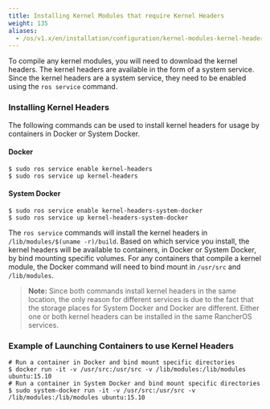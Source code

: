 ```yaml
---
title: Installing Kernel Modules that require Kernel Headers
weight: 135
aliases:
  - /os/v1.x/en/installation/configuration/kernel-modules-kernel-headers
---
```


To compile any kernel modules, you will need to download the kernel headers. The kernel headers are available in the form of a system service. Since the kernel headers are a system service, they need to be enabled using the `ros service` command.

### Installing Kernel Headers

The following commands can be used to install kernel headers for usage by containers in Docker or System Docker.

#### Docker

```
$ sudo ros service enable kernel-headers
$ sudo ros service up kernel-headers
```

#### System Docker

```
$ sudo ros service enable kernel-headers-system-docker
$ sudo ros service up kernel-headers-system-docker
```

The `ros service` commands will install the kernel headers in `/lib/modules/$(uname -r)/build`. Based on which service you install, the kernel headers will be available to containers, in Docker or System Docker,  by bind mounting specific volumes. For any containers that compile a kernel module, the Docker command will need to bind mount in `/usr/src` and `/lib/modules`.

> **Note:** Since both commands install kernel headers in the same location, the only reason for different services is due to the fact that the storage places for System Docker and Docker are different. Either one or both kernel headers can be installed in the same RancherOS services.

### Example of Launching Containers to use Kernel Headers

```
# Run a container in Docker and bind mount specific directories
$ docker run -it -v /usr/src:/usr/src -v /lib/modules:/lib/modules ubuntu:15.10
# Run a container in System Docker and bind mount specific directories
$ sudo system-docker run -it -v /usr/src:/usr/src -v /lib/modules:/lib/modules ubuntu:15.10
```
